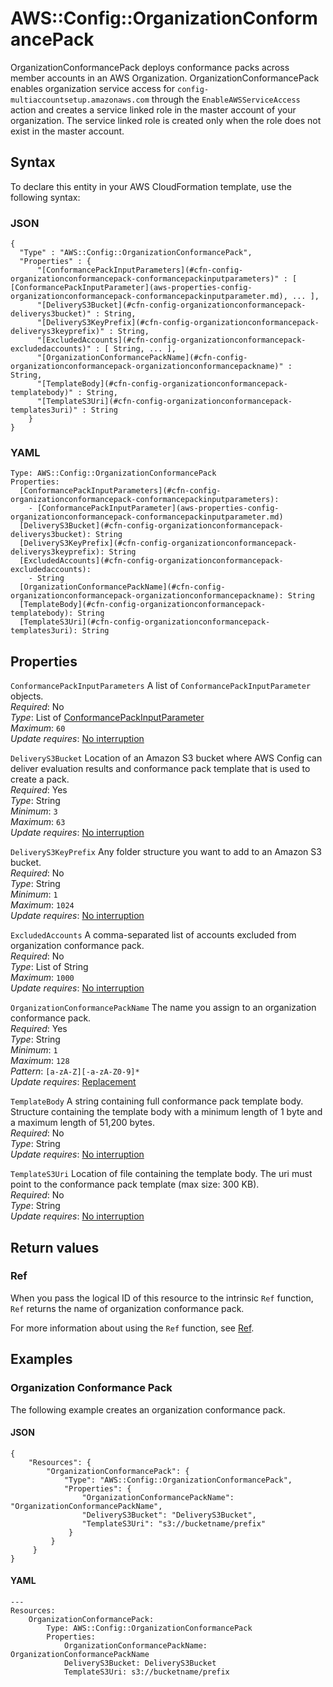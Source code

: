 # AWS::Config::OrganizationConformancePack<a name="aws-resource-config-organizationconformancepack"></a>

OrganizationConformancePack deploys conformance packs across member accounts in an AWS Organization\. OrganizationConformancePack enables organization service access for `config-multiaccountsetup.amazonaws.com` through the `EnableAWSServiceAccess` action and creates a service linked role in the master account of your organization\. The service linked role is created only when the role does not exist in the master account\.

## Syntax<a name="aws-resource-config-organizationconformancepack-syntax"></a>

To declare this entity in your AWS CloudFormation template, use the following syntax:

### JSON<a name="aws-resource-config-organizationconformancepack-syntax.json"></a>

```
{
  "Type" : "AWS::Config::OrganizationConformancePack",
  "Properties" : {
      "[ConformancePackInputParameters](#cfn-config-organizationconformancepack-conformancepackinputparameters)" : [ [ConformancePackInputParameter](aws-properties-config-organizationconformancepack-conformancepackinputparameter.md), ... ],
      "[DeliveryS3Bucket](#cfn-config-organizationconformancepack-deliverys3bucket)" : String,
      "[DeliveryS3KeyPrefix](#cfn-config-organizationconformancepack-deliverys3keyprefix)" : String,
      "[ExcludedAccounts](#cfn-config-organizationconformancepack-excludedaccounts)" : [ String, ... ],
      "[OrganizationConformancePackName](#cfn-config-organizationconformancepack-organizationconformancepackname)" : String,
      "[TemplateBody](#cfn-config-organizationconformancepack-templatebody)" : String,
      "[TemplateS3Uri](#cfn-config-organizationconformancepack-templates3uri)" : String
    }
}
```

### YAML<a name="aws-resource-config-organizationconformancepack-syntax.yaml"></a>

```
Type: AWS::Config::OrganizationConformancePack
Properties: 
  [ConformancePackInputParameters](#cfn-config-organizationconformancepack-conformancepackinputparameters): 
    - [ConformancePackInputParameter](aws-properties-config-organizationconformancepack-conformancepackinputparameter.md)
  [DeliveryS3Bucket](#cfn-config-organizationconformancepack-deliverys3bucket): String
  [DeliveryS3KeyPrefix](#cfn-config-organizationconformancepack-deliverys3keyprefix): String
  [ExcludedAccounts](#cfn-config-organizationconformancepack-excludedaccounts): 
    - String
  [OrganizationConformancePackName](#cfn-config-organizationconformancepack-organizationconformancepackname): String
  [TemplateBody](#cfn-config-organizationconformancepack-templatebody): String
  [TemplateS3Uri](#cfn-config-organizationconformancepack-templates3uri): String
```

## Properties<a name="aws-resource-config-organizationconformancepack-properties"></a>

`ConformancePackInputParameters`  <a name="cfn-config-organizationconformancepack-conformancepackinputparameters"></a>
A list of `ConformancePackInputParameter` objects\.  
*Required*: No  
*Type*: List of [ConformancePackInputParameter](aws-properties-config-organizationconformancepack-conformancepackinputparameter.md)  
*Maximum*: `60`  
*Update requires*: [No interruption](https://docs.aws.amazon.com/AWSCloudFormation/latest/UserGuide/using-cfn-updating-stacks-update-behaviors.html#update-no-interrupt)

`DeliveryS3Bucket`  <a name="cfn-config-organizationconformancepack-deliverys3bucket"></a>
Location of an Amazon S3 bucket where AWS Config can deliver evaluation results and conformance pack template that is used to create a pack\.   
*Required*: Yes  
*Type*: String  
*Minimum*: `3`  
*Maximum*: `63`  
*Update requires*: [No interruption](https://docs.aws.amazon.com/AWSCloudFormation/latest/UserGuide/using-cfn-updating-stacks-update-behaviors.html#update-no-interrupt)

`DeliveryS3KeyPrefix`  <a name="cfn-config-organizationconformancepack-deliverys3keyprefix"></a>
Any folder structure you want to add to an Amazon S3 bucket\.  
*Required*: No  
*Type*: String  
*Minimum*: `1`  
*Maximum*: `1024`  
*Update requires*: [No interruption](https://docs.aws.amazon.com/AWSCloudFormation/latest/UserGuide/using-cfn-updating-stacks-update-behaviors.html#update-no-interrupt)

`ExcludedAccounts`  <a name="cfn-config-organizationconformancepack-excludedaccounts"></a>
A comma\-separated list of accounts excluded from organization conformance pack\.  
*Required*: No  
*Type*: List of String  
*Maximum*: `1000`  
*Update requires*: [No interruption](https://docs.aws.amazon.com/AWSCloudFormation/latest/UserGuide/using-cfn-updating-stacks-update-behaviors.html#update-no-interrupt)

`OrganizationConformancePackName`  <a name="cfn-config-organizationconformancepack-organizationconformancepackname"></a>
The name you assign to an organization conformance pack\.  
*Required*: Yes  
*Type*: String  
*Minimum*: `1`  
*Maximum*: `128`  
*Pattern*: `[a-zA-Z][-a-zA-Z0-9]*`  
*Update requires*: [Replacement](https://docs.aws.amazon.com/AWSCloudFormation/latest/UserGuide/using-cfn-updating-stacks-update-behaviors.html#update-replacement)

`TemplateBody`  <a name="cfn-config-organizationconformancepack-templatebody"></a>
A string containing full conformance pack template body\. Structure containing the template body with a minimum length of 1 byte and a maximum length of 51,200 bytes\.  
*Required*: No  
*Type*: String  
*Update requires*: [No interruption](https://docs.aws.amazon.com/AWSCloudFormation/latest/UserGuide/using-cfn-updating-stacks-update-behaviors.html#update-no-interrupt)

`TemplateS3Uri`  <a name="cfn-config-organizationconformancepack-templates3uri"></a>
Location of file containing the template body\. The uri must point to the conformance pack template \(max size: 300 KB\)\.  
*Required*: No  
*Type*: String  
*Update requires*: [No interruption](https://docs.aws.amazon.com/AWSCloudFormation/latest/UserGuide/using-cfn-updating-stacks-update-behaviors.html#update-no-interrupt)

## Return values<a name="aws-resource-config-organizationconformancepack-return-values"></a>

### Ref<a name="aws-resource-config-organizationconformancepack-return-values-ref"></a>

 When you pass the logical ID of this resource to the intrinsic `Ref` function, `Ref` returns the name of organization conformance pack\.

For more information about using the `Ref` function, see [Ref](https://docs.aws.amazon.com/AWSCloudFormation/latest/UserGuide/intrinsic-function-reference-ref.html)\.

## Examples<a name="aws-resource-config-organizationconformancepack--examples"></a>

### Organization Conformance Pack<a name="aws-resource-config-organizationconformancepack--examples--Organization_Conformance_Pack"></a>

The following example creates an organization conformance pack\.

#### JSON<a name="aws-resource-config-organizationconformancepack--examples--Organization_Conformance_Pack--json"></a>

```
{
    "Resources": {
        "OrganizationConformancePack": {
            "Type": "AWS::Config::OrganizationConformancePack",
            "Properties": {
                "OrganizationConformancePackName": "OrganizationConformancePackName",
                "DeliveryS3Bucket": "DeliveryS3Bucket",
                "TemplateS3Uri": "s3://bucketname/prefix"
             }
         }
     }
}
```

#### YAML<a name="aws-resource-config-organizationconformancepack--examples--Organization_Conformance_Pack--yaml"></a>

```
---
Resources:
    OrganizationConformancePack:
        Type: AWS::Config::OrganizationConformancePack
        Properties:
            OrganizationConformancePackName: OrganizationConformancePackName
            DeliveryS3Bucket: DeliveryS3Bucket
            TemplateS3Uri: s3://bucketname/prefix
```